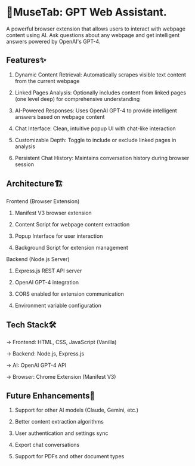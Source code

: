 # 🧠MuseTab: GPT Web Assistant.

A powerful browser extension that allows users to interact with webpage content using AI. Ask questions about any webpage and get intelligent answers powered by OpenAI's GPT-4.

## Features✨

1. Dynamic Content Retrieval: Automatically scrapes visible text content from the current webpage

2. Linked Pages Analysis: Optionally includes content from linked pages (one level deep) for comprehensive understanding

3. AI-Powered Responses: Uses OpenAI GPT-4 to provide intelligent answers based on webpage content

4. Chat Interface: Clean, intuitive popup UI with chat-like interaction

5. Customizable Depth: Toggle to include or exclude linked pages in analysis

6. Persistent Chat History: Maintains conversation history during browser session


## Architecture🏗️

Frontend (Browser Extension)

1. Manifest V3 browser extension

2. Content Script for webpage content extraction

3. Popup Interface for user interaction

4. Background Script for extension management

Backend (Node.js Server)

1. Express.js REST API server

2. OpenAI GPT-4 integration

3. CORS enabled for extension communication

4. Environment variable configuration

## Tech Stack🛠️

-> Frontend: HTML, CSS, JavaScript (Vanilla)

-> Backend: Node.js, Express.js

-> AI: OpenAI GPT-4 API

-> Browser: Chrome Extension (Manifest V3)


## Future Enhancements🔮 

1. Support for other AI models (Claude, Gemini, etc.)

2. Better content extraction algorithms

3. User authentication and settings sync

4. Export chat conversations

5. Support for PDFs and other document types


